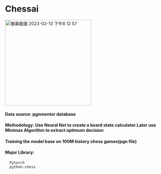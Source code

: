 # Chessai
<img width="283" alt="螢幕截圖 2023-02-13 下午8 12 57" src="https://user-images.githubusercontent.com/56172862/218515228-13615dcf-9c9b-46fb-ab12-6e248bb72f1e.png">

#### Data source: pgnmentor database
#### Methodology: Use Neural Net to create a board state calculator.Later use Minimax Algorithm to extract optimum decision
#### Training the model base on 100M history chess games(pgn file)
#### Major Library: 
      Pytorch
      python-chess

<mxfile host="app.diagrams.net" modified="2023-10-05T17:37:04.838Z" agent="Mozilla/5.0 (Windows NT 10.0; Win64; x64) AppleWebKit/537.36 (KHTML, like Gecko) Chrome/117.0.0.0 Safari/537.36 Edg/117.0.2045.47" etag="HTrcUUwQV6C8MzttR-dB" version="22.0.2" type="github">
  <diagram name="第 1 页" id="htTrpBiB_2x1rh0StI-T">
    <mxGraphModel dx="1246" dy="694" grid="1" gridSize="10" guides="1" tooltips="1" connect="1" arrows="1" fold="1" page="1" pageScale="1" pageWidth="827" pageHeight="1169" math="0" shadow="0">
      <root>
        <mxCell id="0" />
        <mxCell id="1" parent="0" />
        <mxCell id="LCDIls9j_Z1VK2o3d02c-1" value="" style="rounded=0;whiteSpace=wrap;html=1;" vertex="1" parent="1">
          <mxGeometry x="350" y="330" width="120" height="60" as="geometry" />
        </mxCell>
      </root>
    </mxGraphModel>
  </diagram>
</mxfile>
